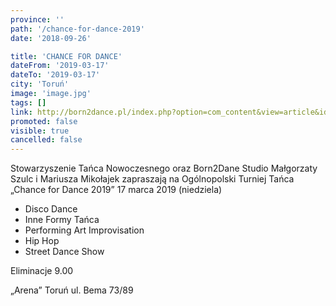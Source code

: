 ```yaml
---
province: ''
path: '/chance-for-dance-2019'
date: '2018-09-26'

title: 'CHANCE FOR DANCE'
dateFrom: '2019-03-17'
dateTo: '2019-03-17'
city: 'Toruń'
image: 'image.jpg'
tags: []
link: http://born2dance.pl/index.php?option=com_content&view=article&id=317&Itemid=284
promoted: false
visible: true
cancelled: false
---
```

Stowarzyszenie Tańca Nowoczesnego oraz Born2Dane Studio Małgorzaty Szulc i Mariusza Mikołajek zapraszają na Ogólnopolski Turniej Tańca „Chance for Dance 2019” 17 marca 2019 (niedziela)

* Disco Dance
* Inne Formy Tańca
* Performing Art Improvisation
* Hip Hop
* Street Dance Show

Eliminacje 9.00

„Arena” Toruń ul. Bema 73/89